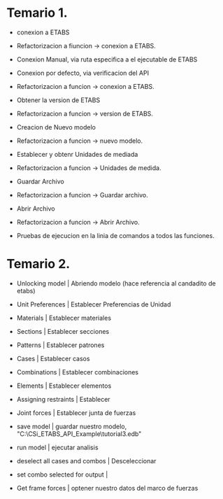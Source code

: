 # Temario 1.

- conexion a ETABS
- Refactorizacion a fiuncion -> conexion a ETABS.

- Conexion Manual, via ruta especifica a el ejecutable de ETABS
- Conexion por defecto, via verificacion del API
- Refactorizacion a funcion -> conexion a ETABS.

- Obtener la version de ETABS 
- Refactorizacion a funcion -> version de ETABS.


- Creacion de Nuevo modelo
- Refactorizacion a funcion -> nuevo modelo.

- Establecer y obtenr Unidades de mediada
- Refactorizacion a funcion -> Unidades de medida.

- Guardar Archivo
- Refactorizacion a funcion -> Guardar archivo.

- Abrir Archivo
- Refactorizacion a funcion -> Abrir Archivo.


- Pruebas de ejecucion en la linia de comandos a todos las funciones.

# Temario 2.

- Unlocking model 		| Abriendo modelo (hace referencia al candadito de etabs)

- Unit Preferences 		| Establecer Preferencias de Unidad
- Materials 			| Establecer materiales
- Sections 				| Establecer secciones
- Patterns 				| Establecer patrones
- Cases 				| Establecer casos
- Combinations 			| Establecer combinaciones
- Elements 				| Establecer elementos
- Assigning restraints	| Establecer 
- Joint forces 			| Establecer junta de fuerzas

- save model 					| guardar nuestro modelo, "C:\\CSi_ETABS_API_Example\\tutorial3.edb"

- run model 					| ejecutar analisis
- deselect all cases and combos | Desceleccionar 
- set combo selected for output | 
- Get frame forces 				| optener nuestro datos del marco de fuerzas
